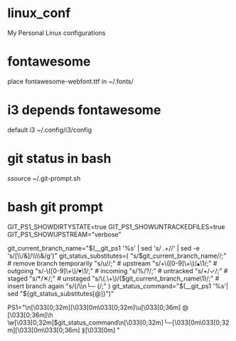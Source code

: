 # linux_conf
My Personal Linux configurations

# fontawesome
place fontawesome-webfont.ttf in ~/.fonts/

# i3 depends fontawesome
default i3   ~/.config/i3/config

# git status in bash

ssource ~/.git-prompt.sh
# bash git prompt
GIT_PS1_SHOWDIRTYSTATE=true
GIT_PS1_SHOWUNTRACKEDFILES=true
GIT_PS1_SHOWUPSTREAM="verbose"

git_current_branch_name="\$(__git_ps1 '%s' | sed 's/ .\+//' | sed -e 's/[\\\\/&]/\\\\\\\\&/g')"
git_status_substitutes=(
    "s/$git_current_branch_name//;" # remove branch temporarily
    "s/u//;" # upstream
    "s/+\([0-9]\+\)/▴\1/;" # outgoing
    "s/-\([0-9]\+\)/▾\1/;" # incoming
    "s/%/?/;" # untracked
    "s/+/✓/;" # staged
    "s/*/✕/;" # unstaged
    "s/\(.\+\)/($git_current_branch_name\1)/;" # insert branch again
    "s/(/\\\n└─ (/;"
)
git_status_command="\$(__git_ps1 '%s'| sed \"${git_status_substitutes[@]}\")"

PS1="\n\[\033[0;32m\]\[\033[0m\033[0;32m\]\u\[\033[0;36m\] @ \[\033[0;36m\]\h \w\[\033[0;32m\]$git_status_command\n\[\033[0;32m\]└─\[\033[0m\033[0;32m\]\[\033[0m\033[0;36m\] ⟫\[\033[0m\] "

